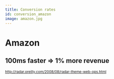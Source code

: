 ```yaml
---
title: Conversion rates
id: conversion_amazon
image: amazon.jpg
---
```


# Amazon

## 100ms faster => 1% more revenue  

<small class="source"><http://radar.oreilly.com/2008/08/radar-theme-web-ops.html></small>